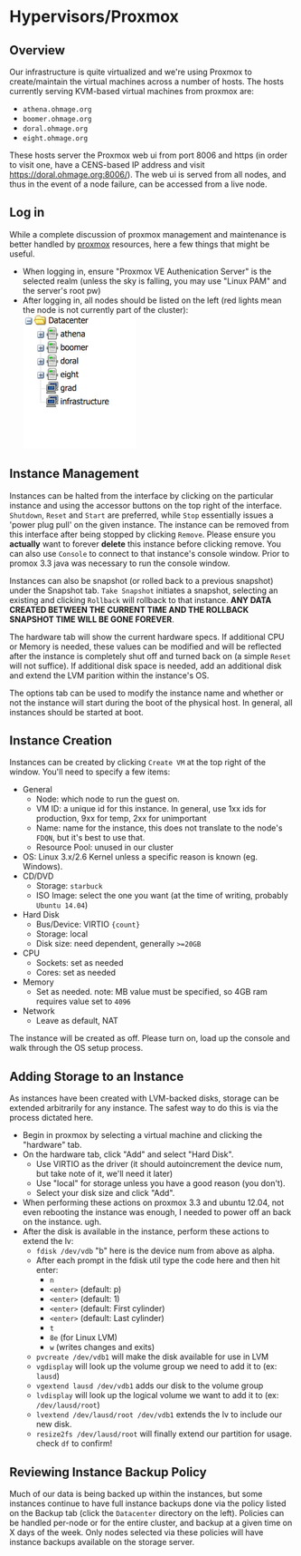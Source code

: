 Hypervisors/Proxmox
=======

Overview
---------

Our infrastructure is quite virtualized and we're using Proxmox to create/maintain the virtual machines across a number of hosts. The hosts currently serving KVM-based virtual machines from proxmox are:

  * `athena.ohmage.org`
  * `boomer.ohmage.org`
  * `doral.ohmage.org`
  * `eight.ohmage.org`

These hosts server the Proxmox web ui from port 8006 and https (in order to visit one, have a CENS-based IP address and visit https://doral.ohmage.org:8006/). The web ui is served from all nodes, and thus in the event of a node failure, can be accessed from a live node.

Log in
----------

While a complete discussion of proxmox management and maintenance is better handled by [proxmox](http://proxmox.com) resources, here a few things that might be useful.

  * When logging in, ensure "Proxmox VE Authenication Server" is the selected realm (unless the sky is falling, you may use "Linux PAM" and the server's root pw)
  * After logging in, all nodes should be listed on the left (red lights mean the node is not currently part of the cluster): ![](proxmox01.png)

Instance Management
--------------------

Instances can be halted from the interface by clicking on the particular instance and using the accessor buttons on the top right of the interface.  `Shutdown`, `Reset` and `Start` are preferred, while `Stop` essentially issues a 'power plug pull' on the given instance.  The instance can be removed from this interface after being stopped by clicking `Remove`. Please ensure you **actually** want to forever **delete** this instance before clicking remove. You can also use `Console` to connect to that instance's console window. Prior to promox 3.3 java was necessary to run the console window.

Instances can also be snapshot (or rolled back to a previous snapshot) under the Snapshot tab. `Take Snapshot` initiates a snapshot, selecting an existing and clicking `Rollback` will rollback to that instance.  **ANY DATA CREATED BETWEEN THE CURRENT TIME AND THE ROLLBACK SNAPSHOT TIME WILL BE GONE FOREVER**.

The hardware tab will show the current hardware specs.  If additional CPU or Memory is needed, these values can be modified and will be reflected after the instance is completely shut off and turned back on (a simple `Reset` will not suffice).  If additional disk space is needed, add an additional disk and extend the LVM parition within the instance's OS.

The options tab can be used to modify the instance name and whether or not the instance will start during the boot of the physical host.  In general, all instances should be started at boot.

Instance Creation
-----------------

Instances can be created by clicking `Create VM` at the top right of the window.  You'll need to specify a few items:

  * General
    * Node: which node to run the guest on.
    * VM ID: a unique id for this instance. In general, use 1xx ids for production, 9xx for temp, 2xx for unimportant
    * Name: name for the instance, this does not translate to the node's `FDQN`, but it's best to use that.
    * Resource Pool: unused in our cluster
  * OS: Linux 3.x/2.6 Kernel unless a specific reason is known (eg. Windows).
  * CD/DVD
    * Storage: `starbuck`
    * ISO Image: select the one you want (at the time of writing, probably `Ubuntu 14.04`)
  * Hard Disk
    * Bus/Device: VIRTIO `{count}`
    * Storage: local
    * Disk size: need dependent, generally `>=20GB`
  * CPU
    * Sockets: set as needed
    * Cores: set as needed
  * Memory
    * Set as needed. note: MB value must be specified, so 4GB ram requires value set to `4096`
  * Network
    * Leave as default, NAT

The instance will be created as off. Please turn on, load up the console and walk through the OS setup process.

Adding Storage to an Instance
------------------------------

As instances have been created with LVM-backed disks, storage can be extended arbitrarily for any instance. The safest way to do this is via the process dictated here.

  * Begin in proxmox by selecting a virtual machine and clicking the "hardware" tab.
  * On the hardware tab, click "Add" and select "Hard Disk".
    * Use VIRTIO as the driver (it should autoincrement the device num, but take note of it, we'll need it later)
    * Use "local" for storage unless you have a good reason (you don't).
    * Select your disk size and click "Add".
  * When performing these actions on proxmox 3.3 and ubuntu 12.04, not even rebooting the instance was enough, I needed to power off an back on the instance. ugh.
  * After the disk is available in the instance, perform these actions to extend the lv:
    * `fdisk /dev/vdb` "b" here is the device num from above as alpha.
    * After each prompt in the fdisk util type the code here and then hit enter:
      * `n`
      * `<enter>` (default: p)
      * `<enter>` (default: 1)
      * `<enter>` (default: First cylinder)
      * `<enter>` (default: Last cylinder)
      * `t`
      * `8e` (for Linux LVM)
      * `w` (writes changes and exits)
    * `pvcreate /dev/vdb1` will make the disk available for use in LVM
    * `vgdisplay` will look up the volume group we need to add it to (ex: `lausd`)
    * `vgextend lausd /dev/vdb1` adds our disk to the volume group
    * `lvdisplay` will look up the logical volume we want to add it to (ex: `/dev/lausd/root`)
    * `lvextend /dev/lausd/root /dev/vdb1` extends the lv to include our new disk.
    * `resize2fs /dev/lausd/root` will finally extend our partition for usage. check `df` to confirm!

Reviewing Instance Backup Policy
---------------------------------

Much of our data is being backed up within the instances, but some instances continue to have full instance backups done via the policy listed on the Backup tab (click the `Datacenter` directory on the left). Policies can be handled per-node or for the entire cluster, and backup at a given time on X days of the week. Only nodes selected via these policies will have instance backups available on the storage server.
